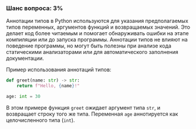 ### Шанс вопроса: 3%

Аннотации типов в Python используются для указания предполагаемых типов переменных, аргументов функций и возвращаемых значений. Это делает код более читаемым и помогает обнаруживать ошибки на этапе компиляции или до запуска программы. Аннотации типов не влияют на поведение программы, но могут быть полезны при анализе кода статическими анализаторами или для автоматического заполнения документации.

Пример использования аннотаций типов:

```python
def greet(name: str) -> str:
    return f"Hello, {name}!"

age: int = 30
```

В этом примере функция `greet` ожидает аргумент типа `str`, и возвращает строку того же типа. Переменная `age` аннотируется как целочисленного типа (`int`).